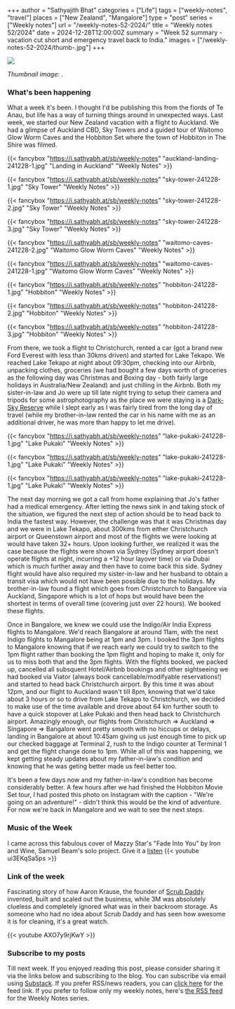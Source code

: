 +++
author = "Sathyajith Bhat"
categories = ["Life"]
tags = ["weekly-notes", "travel"]
places = ["New Zealand", "Mangalore"] 
type = "post"
series = ["Weekly notes"]
url = "/weekly-notes-52-2024/"
title = "Weekly notes 52/2024"
date = 2024-12-28T12:00:00Z
summary = "Week 52 summary - vacation cut short and emergency travel back to India."
images = ["/weekly-notes-52-2024/thumb-.jpg"]
+++

![](thumb-.jpg)

_Thumbnail image: ._

### What's been happening

What a week it's been. I thought I'd be publishing this from the fiords of Te Anau, but life has a way of turning things around in unexpected ways. Last week, we started our New Zealand vacation with a flight to Auckland. We had a glimpse of Auckland CBD, Sky Towers and a guided tour of Waitomo Glow Worm Caves and the Hobbiton Set where the town of Hobbiton in The Shire was filmed.

  {{< fancybox "https://i.sathyabh.at/sb/weekly-notes" "auckland-landing-241228-1.jpg" "Landing in Auckland" "Weekly Notes" >}}

  {{< fancybox "https://i.sathyabh.at/sb/weekly-notes" "sky-tower-241228-1.jpg" "Sky Tower" "Weekly Notes" >}}

  {{< fancybox "https://i.sathyabh.at/sb/weekly-notes" "sky-tower-241228-2.jpg" "Sky Tower" "Weekly Notes" >}}

  {{< fancybox "https://i.sathyabh.at/sb/weekly-notes" "sky-tower-241228-3.jpg" "Sky Tower" "Weekly Notes" >}}

  {{< fancybox "https://i.sathyabh.at/sb/weekly-notes" "waitomo-caves-241228-2.jpg" "Waitomo Glow Worm Caves" "Weekly Notes" >}}

  {{< fancybox "https://i.sathyabh.at/sb/weekly-notes" "waitomo-caves-241228-1.jpg" "Waitomo Glow Worm Caves" "Weekly Notes" >}}

  {{< fancybox "https://i.sathyabh.at/sb/weekly-notes" "hobbiton-241228-1.jpg" "Hobbiton" "Weekly Notes" >}}

  {{< fancybox "https://i.sathyabh.at/sb/weekly-notes" "hobbiton-241228-2.jpg" "Hobbiton" "Weekly Notes" >}}

  {{< fancybox "https://i.sathyabh.at/sb/weekly-notes" "hobbiton-241228-3.jpg" "Hobbiton" "Weekly Notes" >}}

From there, we took a flight to Christchurch, rented a car (got a brand new Ford Everest with less than 30kms driven) and started for Lake Tekapo. We reached Lake Tekapo at night about 09:30pm, checking into our Airbnb, unpacking clothes, groceries (we had bought a few days worth of groceries as the following day was Christmas and Boxing day - both fairly large holidays in Australia/New Zealand) and just chilling in the Airbnb. Both my sister-in-law and Jo were up till late night trying to setup their camera and tripods for some astrophotography as the place we were staying is a [Dark-Sky Reserve](https://en.wikipedia.org/wiki/Dark-sky_preserve) while I slept early as I was fairly tired from the long day of travel (while my brother-in-law rented the car in his name with me as an additional driver, he was more than happy to let me drive).

  {{< fancybox "https://i.sathyabh.at/sb/weekly-notes" "lake-pukaki-241228-1.jpg" "Lake Pukaki" "Weekly Notes" >}}

  {{< fancybox "https://i.sathyabh.at/sb/weekly-notes" "lake-pukaki-241228-1.jpg" "Lake Pukaki" "Weekly Notes" >}}

  {{< fancybox "https://i.sathyabh.at/sb/weekly-notes" "lake-pukaki-241228-1.jpg" "Lake Pukaki" "Weekly Notes" >}}

The next day morning we got a call from home explaining that Jo's father had a medical emergency. After letting the news sink in and taking stock of the situation, we figured the next step of action should be to head back to India the fastest way. However, the challenge was that it was Christmas day and we were in Lake Tekapo, about 300kms from either Christchurch airport or Queenstown airport and most of the flights we were looking at would have taken 32+ hours. Upon looking further, we realized it was the case because the flights were shown via Sydney (Sydney airport doesn't operate flights at night, incurring a +12 hour layover time) or via Dubai which is much further away and then have to come back this side. Sydney flight would have also required my sister-in-law and her husband to obtain a transit visa which would not have been possible due to the holidays. My brother-in-law found a flight which goes from Christchurch to Bangalore via Auckland, Singapore which is a lot of hops but would have been the shortest in terms of overall time (covering just over 22 hours). We booked these flights.

Once in Bangalore, we knew we could use the Indigo/Air India Express flights to Mangalore. We'd reach Bangalore at around 11am, with the next Indigo flights to Mangalore being at 1pm and 3pm. I booked the 3pm flights to Mangalore knowing that if we reach early we could try to switch to the 1pm flight rather than booking the 1pm flight and hoping to make it, only for us to miss both that and the 3pm flights. With the flights booked, we packed up, cancelled all subsquent Hotel/Airbnb bookings and other sightseeing we had booked via Viator (always book cancellable/modifyable reservations!) and started to head back Christchurch airport. By this time it was about 12pm, and our flight to Auckland wasn't till 8pm, knowing that we'd take about 3 hours or so to drive from Lake Tekapo to Christchurch, we decided to make use of the time available and drove about 64 km further south to have a quick stopover at Lake Pukaki and then head back to Christchurch airport. Amazingly enough, our flights from Christchurch => Auckland => Singapore => Bangalore went pretty smooth with no hiccups or delays, landing in Bangalore at about 10:45am giving us just enough time to pick up our checked baggage at Terminal 2, rush to the Indigo counter at Terminal 1 and get the flight change done to 1pm. While all of this was happening, we kept getting steady updates about my father-in-law's condition and knowing that he was geting better made us feel better too.

It's been a few days now and my father-in-law's condition has become considerably better. A few hours after we had finished the Hobbiton Movie Set tour, I had posted this photo on Instagram with the caption - "We're going on an adventure!" - didn't think this would be the kind of adventure. For now we're back in Mangalore and we wait to see the next steps.

### Music of the Week

I came across this fabulous cover of Mazzy Star's "Fade Into You" by Iron and Wine, Samuel Beam's solo project. Give it a [listen](https://youtu.be/ui3EKqSa5ps)
{{< youtube ui3EKqSa5ps >}}

### Link of the week

Fascinating story of how Aaron Krause, the founder of [Scrub Daddy](https://en.wikipedia.org/wiki/Scrub_Daddy) invented, built and scaled out the business, while 3M was absolutely clueless and completely ignored what was in their backroom storage. As someone who had no idea about Scrub Daddy and has seen how awesome it is for cleaning, it's a great watch.

{{< youtube AXO7y9rjKwY >}}

### Subscribe to my posts

Till next week. If you enjoyed reading this post, please consider sharing it via the links below and subscribing to the blog. You can subscribe via email using [Substack](https://sathyabhat.substack.com/). If you prefer RSS/news readers, you can [click here](https://sathyabh.at/index.xml) for the feed link. If you prefer to follow only my weekly notes, here's [the RSS feed](https://sathyabh.at/series/weekly-notes/index.xml) for the Weekly Notes series.
